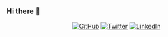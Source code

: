 ### Hi there 👋
<p align="center">
	<a href="https://github.com/blaszewski"><img src="https://img.shields.io/github/followers/blaszewski.svg?label=GitHub&style=social" alt="GitHub"></a>
	<a href="https://twitter.com/bartlaszewski"><img src="https://img.shields.io/twitter/follow/bartlaszewski?label=Twitter&style=social" alt="Twitter"></a>
	<a href="https://www.linkedin.com/in/blaszewski"><img src="https://img.shields.io/badge/LinkedIn--_.svg?style=social&logo=linkedin" alt="LinkedIn"></a>
</p>
